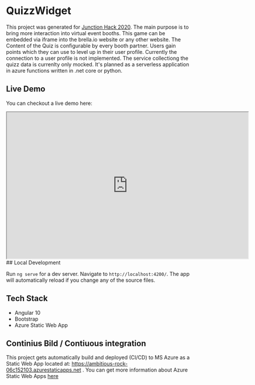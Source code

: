# QuizzWidget

This project was generated for [Junction Hack 2020](https://www.hackjunction.com). The main purpose is to bring more interaction into virtual event booths. This game can be embedded via iframe into the brella.io website or any other website. The Content of the Quiz is configurable by every booth partner. Users gain points which they can use to level up in their user profile. Currently the connection to a user profile is not implemented. The service collectiong the quizz data is currenlty only mocked. It's planned as a serverless application in azure functions written in .net core or python.
## Live Demo

You can checkout a live demo here:


<iframe src="https://ambitious-rock-06c152103.azurestaticapps.net" width="660px" height="400px;" scrolling="no" ></iframe>
## Local Development

Run `ng serve` for a dev server. Navigate to `http://localhost:4200/`. The app will automatically reload if you change any of the source files.

## Tech Stack
- Angular 10
- Bootstrap 
- Azure Static Web App
## Continius Bild /  Contiuous integration

This project gets automatically build and deployed (CI/CD) to MS Azure as a Static Web App located at: https://ambitious-rock-06c152103.azurestaticapps.net .
You can get more information about Azure Static Web Apps [here](https://docs.microsoft.com/de-de/learn/modules/publish-app-service-static-web-app-api/)
